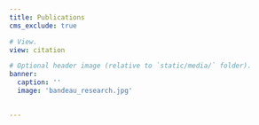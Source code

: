 ```yaml
---
title: Publications
cms_exclude: true

# View.
view: citation

# Optional header image (relative to `static/media/` folder).
banner:
  caption: ''
  image: 'bandeau_research.jpg'
  

---
```

